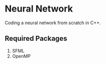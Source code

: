 # Neural Network
Coding a neural network from scratch in C++. 

## Required Packages
1. SFML
2. OpenMP